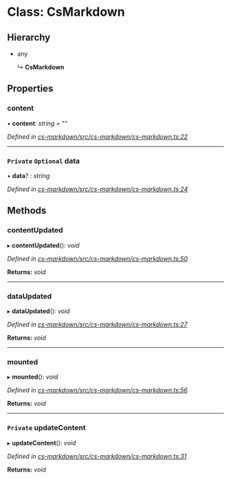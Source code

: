 # Class: CsMarkdown

## Hierarchy

* any

  ↳ **CsMarkdown**

## Properties

###  content

• **content**: *string* = ""

*Defined in [cs-markdown/src/cs-markdown/cs-markdown.ts:22](https://github.com/TNOCS/csnext/blob/40018c3a/packages/cs-markdown/src/cs-markdown/cs-markdown.ts#L22)*

___

### `Private` `Optional` data

• **data**? : *string*

*Defined in [cs-markdown/src/cs-markdown/cs-markdown.ts:24](https://github.com/TNOCS/csnext/blob/40018c3a/packages/cs-markdown/src/cs-markdown/cs-markdown.ts#L24)*

## Methods

###  contentUpdated

▸ **contentUpdated**(): *void*

*Defined in [cs-markdown/src/cs-markdown/cs-markdown.ts:50](https://github.com/TNOCS/csnext/blob/40018c3a/packages/cs-markdown/src/cs-markdown/cs-markdown.ts#L50)*

**Returns:** *void*

___

###  dataUpdated

▸ **dataUpdated**(): *void*

*Defined in [cs-markdown/src/cs-markdown/cs-markdown.ts:27](https://github.com/TNOCS/csnext/blob/40018c3a/packages/cs-markdown/src/cs-markdown/cs-markdown.ts#L27)*

**Returns:** *void*

___

###  mounted

▸ **mounted**(): *void*

*Defined in [cs-markdown/src/cs-markdown/cs-markdown.ts:56](https://github.com/TNOCS/csnext/blob/40018c3a/packages/cs-markdown/src/cs-markdown/cs-markdown.ts#L56)*

**Returns:** *void*

___

### `Private` updateContent

▸ **updateContent**(): *void*

*Defined in [cs-markdown/src/cs-markdown/cs-markdown.ts:31](https://github.com/TNOCS/csnext/blob/40018c3a/packages/cs-markdown/src/cs-markdown/cs-markdown.ts#L31)*

**Returns:** *void*
